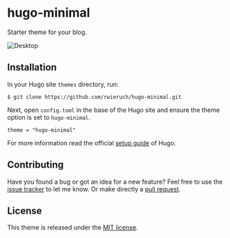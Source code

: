 # hugo-minimal

Starter theme for your blog.

![Desktop](https://s21.postimg.org/9e1ms3tl3/Screen_Shot_2016_11_05_at_18_15_41.png)

## Installation

In your Hugo site `themes` directory, run:

```
$ git clone https://github.com/rwieruch/hugo-minimal.git
```

Next, open `config.toml` in the base of the Hugo site and ensure the theme option is set to `hugo-minimal`.

```
theme = "hugo-minimal"
```

For more information read the official [setup guide](https://gohugo.io/overview/installing/) of Hugo.

## Contributing

Have you found a bug or got an idea for a new feature? Feel free to use the [issue tracker](//github.com/rwieruch/hugo-minimal/issues) to let me know. Or make directly a [pull request](//github.com/rwieruch/hugo-minimal/pulls).

## License

This theme is released under the [MIT license](LICENSE.md).
